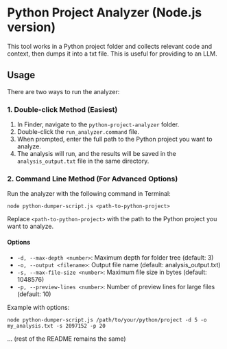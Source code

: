 # Python Project Analyzer (Node.js version)

This tool works in a Python project folder and collects relevant code and context, then dumps it into a txt file. This is useful for providing to an LLM.

## Usage

There are two ways to run the analyzer:

### 1. Double-click Method (Easiest)

1. In Finder, navigate to the `python-project-analyzer` folder.
2. Double-click the `run_analyzer.command` file.
3. When prompted, enter the full path to the Python project you want to analyze.
4. The analysis will run, and the results will be saved in the `analysis_output.txt` file in the same directory.

### 2. Command Line Method (For Advanced Options)

Run the analyzer with the following command in Terminal:

```
node python-dumper-script.js <path-to-python-project>
```

Replace `<path-to-python-project>` with the path to the Python project you want to analyze.

#### Options

- `-d, --max-depth <number>`: Maximum depth for folder tree (default: 3)
- `-o, --output <filename>`: Output file name (default: analysis_output.txt)
- `-s, --max-file-size <number>`: Maximum file size in bytes (default: 1048576)
- `-p, --preview-lines <number>`: Number of preview lines for large files (default: 10)

Example with options:

```
node python-dumper-script.js /path/to/your/python/project -d 5 -o my_analysis.txt -s 2097152 -p 20
```

... (rest of the README remains the same)
